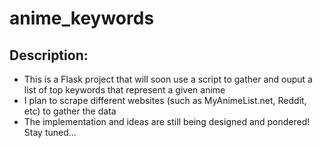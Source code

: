 # anime_keywords
## Description:
- This is a Flask project that will soon use a script to gather and ouput a list of top keywords that represent a given anime
- I plan to scrape different websites (such as MyAnimeList.net, Reddit, etc) to gather the data
- The implementation and ideas are still being designed and pondered! Stay tuned...
